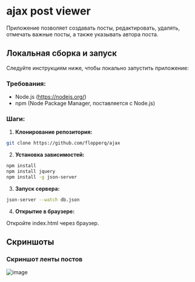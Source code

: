 # ajax post viewer
Приложение позволяет создавать посты, редактировать, удалять, отмечать важные посты, а также указывать автора поста.

## Локальная сборка и запуск
Следуйте инструкциям ниже, чтобы локально запустить приложение:
### Требования:
- Node.js (https://nodejs.org/)
- npm (Node Package Manager, поставляется с Node.js)
### Шаги:
1) **Клонирование репозитория:**
```bash
git clone https://github.com/flopperq/ajax
```
2) **Установка зависимостей:**
```bash
npm install
npm install jquery
npm install -g json-server
```
3) **Запуск сервера:**
```bash
json-server --watch db.json
```
4) **Открытие в браузере:**

Откройте index.html через браузер.

## Скриншоты
### Скриншот ленты постов
![image](https://github.com/flopperq/ajax/assets/91046873/90fd85b8-83b7-4b6a-b0cd-fdbdf7a51c8b)

